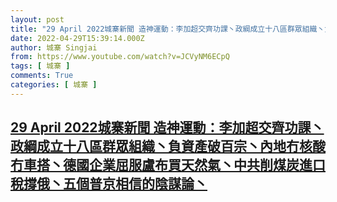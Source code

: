 ```yaml
---
layout: post
title: "29 April 2022城寨新聞 造神運動：李加超交齊功課丶政綱成立十八區群眾組織丶負資產破百宗丶內地冇核酸冇車搭丶德國企業屈服盧布買天然氣丶中共削煤炭進口稅撐俄丶五個普京相信的陰謀論丶"
date: 2022-04-29T15:39:14.000Z
author: 城寨 Singjai
from: https://www.youtube.com/watch?v=JCVyNM6ECpQ
tags: [ 城寨 ]
comments: True
categories: [ 城寨 ]
---
```

<!--1651246754000-->
[29 April 2022城寨新聞 造神運動：李加超交齊功課丶政綱成立十八區群眾組織丶負資產破百宗丶內地冇核酸冇車搭丶德國企業屈服盧布買天然氣丶中共削煤炭進口稅撐俄丶五個普京相信的陰謀論丶](https://www.youtube.com/watch?v=JCVyNM6ECpQ)
------

<div>

</div>
